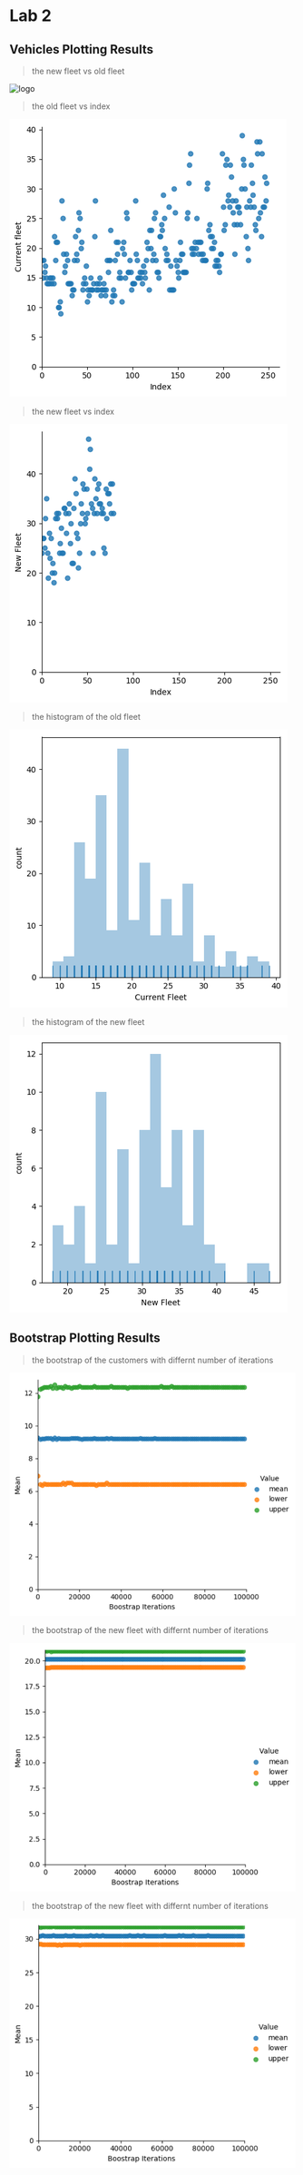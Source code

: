 
# Lab 2 

## Vehicles Plotting Results 

>the new fleet vs old fleet


![logo](/vehiclesResult/scaterplot.png)


>the old fleet vs index


![logo](./vehiclesResult/scaterplot1.png?raw=true)


>the new fleet vs index


![logo](./vehiclesResult/scaterplot2.png?raw=true)


>the histogram of the old fleet 


![logo](./vehiclesResult/histogramCurrentFleet.png?raw=true)


>the histogram of the new fleet 


![logo](./vehiclesResult/histogramNewFleet.png?raw=true)






## Bootstrap Plotting Results


>the bootstrap of the customers with differnt number of iterations 


![logo](./BootstrapResult/customers.png?raw=true)


>the bootstrap of the new fleet with differnt number of iterations 


![logo](./BootstrapResult/vehicleOldFleet.png?raw=true) 


>the bootstrap of the new fleet with differnt number of iterations 


![logo](./BootstrapResult/vehicleNewFleet.png?raw=true)
